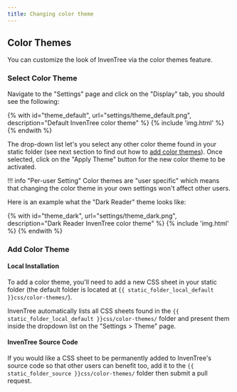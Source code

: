```yaml
---
title: Changing color theme
---
```


## Color Themes

You can customize the look of InvenTree via the color themes feature.

### Select Color Theme

Navigate to the "Settings" page and click on the "Display" tab, you should see the following:

{% with id="theme_default", url="settings/theme_default.png", description="Default InvenTree color theme" %}
{% include 'img.html' %}
{% endwith %}

The drop-down list let's you select any other color theme found in your static folder (see next section to find out how to [add color themes](#add-color-theme)). Once selected, click on the "Apply Theme" button for the new color theme to be activated.

!!! info "Per-user Setting"
	Color themes are "user specific" which means that changing the color theme in your own settings won't affect other users.

Here is an example what the "Dark Reader" theme looks like:

{% with id="theme_dark", url="settings/theme_dark.png", description="Dark Reader InvenTree color theme" %}
{% include 'img.html' %}
{% endwith %}

### Add Color Theme

#### Local Installation
To add a color theme, you'll need to add a new CSS sheet in your static folder (the default folder is located at `{{ static_folder_local_default }}css/color-themes/`).

InvenTree automatically lists all CSS sheets found in the `{{ static_folder_local_default }}css/color-themes/` folder and present them inside the dropdown list on the "Settings > Theme" page.

#### InvenTree Source Code

If you would like a CSS sheet to be permanently added to InvenTree's source code so that other users can benefit too, add it to the `{{ static_folder_source }}css/color-themes/` folder then submit a pull request.
